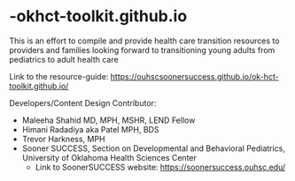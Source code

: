 # -okhct-toolkit.github.io
This is an effort to compile and provide health care transition resources to providers and families looking forward to transitioning young adults from pediatrics to adult health care

Link to the resource-guide:
https://ouhscsoonersuccess.github.io/ok-hct-toolkit.github.io/

Developers/Content Design Contributor:

- Maleeha Shahid MD, MPH, MSHR, LEND Fellow
- Himani Radadiya aka Patel MPH, BDS
- Trevor Harkness, MPH
- Sooner SUCCESS, Section on Developmental and Behavioral Pediatrics, University of Oklahoma Health Sciences Center
  + Link to SoonerSUCCESS website: https://soonersuccess.ouhsc.edu/
     
         
